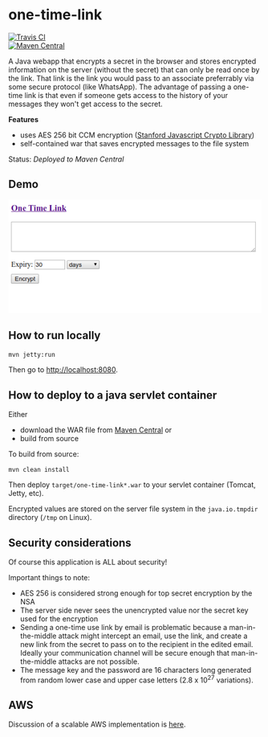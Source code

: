 # one-time-link
[![Travis CI](https://travis-ci.org/davidmoten/one-time-link.svg)](https://travis-ci.org/davidmoten/one-time-link)<br/>
[![Maven Central](https://maven-badges.herokuapp.com/maven-central/com.github.davidmoten/one-time-link/badge.svg?style=flat)](https://maven-badges.herokuapp.com/maven-central/com.github.davidmoten/one-time-link)<br/>

A Java webapp that encrypts a secret in the browser and stores encrypted information on the server (without the secret) that can only be read once by the link. That link is the link you would pass to an associate preferrably via some secure protocol (like WhatsApp). The advantage of passing a one-time link is that even if someone gets access to the history of your messages they won't get access to the secret.

**Features**
* uses AES 256 bit CCM encryption ([Stanford Javascript Crypto Library](https://bitwiseshiftleft.github.io/sjcl/))
* self-contained war that saves encrypted messages to the file system

Status: *Deployed to Maven Central*

## Demo
<img src="src/docs/one-time-link.gif"/>

## How to run locally
```
mvn jetty:run
```
Then go to [http://localhost:8080](http://localhost:8080).

## How to deploy to a java servlet container
Either
* download the WAR file from [Maven Central](https://repo1.maven.org/maven2/com/github/davidmoten/one-time-link/)
or
* build from source 

To build from source:

```
mvn clean install
```
Then deploy `target/one-time-link*.war` to your servlet container (Tomcat, Jetty, etc).

Encrypted values are stored on the server file system in the `java.io.tmpdir` directory (`/tmp` on Linux).

## Security considerations
Of course this application is ALL about security!

Important things to note:

* AES 256 is considered strong enough for top secret encryption by the NSA
* The server side never sees the unencrypted value nor the secret key used for the encryption
* Sending a one-time use link by email is problematic because a man-in-the-middle attack might intercept an email, use the link, and create a new link from the secret to pass on to the recipient in the edited email. Ideally your communication channel will be secure enough that man-in-the-middle attacks are not possible.
* The message key and the password are 16 characters long generated from random lower case and upper case letters (2.8 x 10<sup>27</sup> variations). 

## AWS
Discussion of a scalable AWS implementation is [here](src/docs/AWS.md).


